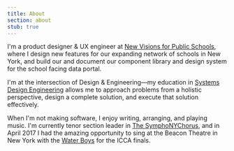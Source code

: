 ```yaml
---
title: About
section: about
stub: true
---
```


I'm a product designer & UX engineer at [New Visions for Public Schools](https://newvisions.org), where I design new features for our expanding network of schools in New York, and build our and document our component library and design system for the school facing data portal.

I'm at the intersection of Design & Engineering—my education in [Systems Design Engineering](https://uwaterloo.ca/systems-design-engineering/about-systems-design-engineering/what-systems-design-engineering) allows me to approach problems from a holistic perspective, design a complete solution, and execute that solution effectively.

<!-- I've worked at MUSIC Group, Noom, KnowRoaming, Sony and Zynga, conducting market and customer research, developing user flows and wireframes, refining UIs, and testing prototypes. My company Chameleon Hearing Protection won the [Norman Esch Entrepreneurship award](https://uwaterloo.ca/engineering/news/six-teams-win-10000-each-annual-esch-awards) in March 2017, and was a semi-finalist for AC JumpStart. -->

When I'm not making software, I enjoy writing, arranging, and playing music. I'm currently tenor section leader in [The SymphoNYChorus](https://www.thesymphonychorus.com/), and in April 2017 I had the amazing opportunity to sing at the Beacon Theatre in New York with the [Water Boys](http://www.570news.com/2017/04/05/uw-capella-group-shot-world-title/) for the ICCA finals.